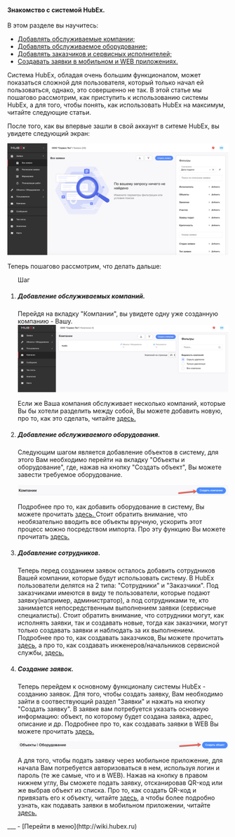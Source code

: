 #### Знакомство с системой HubEx.
В этом разделе вы научитесь:
<html>
<meta charset="utf-8">
<title>Быстрый переход внутри документа</title>
<ul>
     <li><a href="#addcompanies">Добавлять обслуживаемые компании;</a></li>
     <li><a href="#addobjects">Добавлять обслуживаемое оборудование;</a></li>
     <li><a href="#addusers">Добавлять заказчиков и сервисных исполнителей;</a></li>
     <li><a href="#ticketcreation">Создавать заявки в мобильном и WEB приложениях.</a></li>    
</ul>
</html>

Система HubEx, обладая очень большим функционалом, может показаться сложной для пользователя, который только начал ей пользоваться, однако, это совершенно не так. В этой статье мы пошагово рассмотрим, как приступить к использованию системы HubEx, а для того, чтобы понять, как использовать HubEx на максимум, читайте следующие статьи.

<html>
<body>

<p> После того, как вы впервые зашли в свой аккаунт в ситеме HubEx, вы увидете следующий экран:</p>

<img src="/attachments/images/FAQ/USER/HubExStepByStep/stepbystep1.png"/>

Теперь пошагово рассмотрим, что делать дальше:
<ol type="1">
Шаг <li><h5 id="addcompanies">Добавление обслуживаемых компаний.</h5></li>
 Перейдя на вкладку "Компании", вы увидете одну уже созданную компанию - Вашу.

<img src="/attachments/images/FAQ/USER/HubExStepByStep/stepbystep2.png"/>

Если же Ваша компания обслуживает несколько компаний, которые Вы бы хотели разделить между собой, Вы можете добавить новую, про то, как это сделать, читайте  <a href="https://wiki.hubex.ru/docs/FAQ/RU/user/CreatingCompany.html"> здесь. </a>

<li><h5 id="addobjects">Добавление обслуживаемого оборудования.</h5></li>
<p> Следующим шагом является добавление объектов в систему, для этого Вам необходимо перейти на вкладку "Объекты и оборудование", где, нажав на кнопку "Создать объект", Вы можете завести требуемое оборудование.</p>

<img src="/attachments/images/FAQ/USER/HubExStepByStep/stepbystep3.png"/>

<p>Подробнее про то, как добавить оборудование в систему, Вы можете прочитать <a href="https://wiki.hubex.ru/docs/FAQ/RU/user/CreatingObjects.html"> здесь. </a>Стоит обратить внимание, что необязательно вводить все объекты вручную, ускорить этот процесс можно посредством импорта. Про эту функцию Вы можете прочитать <a href="https://wiki.hubex.ru/docs/FAQ/RU/user/Import.html#objects"> здесь. </a> </p>

<li><h5 id="addusers">Добавление сотрудников.</h5></li>
<p>Теперь перед созданием заявок осталось добавить сотрудников Вашей компании, которые будут использовать систему. В HubEx пользователи делятся на 2 типа: "Сотрудники" и "Заказчики". Под заказчиками имеются в виду те пользователи, которые подают заявку(например, администратор), а под сотрудниками те, кто занимается непосредственным выполнением заявки (сервисные специалисты). Стоит обратить внимание, что сотрудники могут, как исполнять заявки, так и создавать новые, тогда как заказчики, могут только создавать заявки и наблюдать за их выполнением. Подробнее про то, как создавать заказчиков, Вы можете прочитать <a href="https://wiki.hubex.ru/docs/FAQ/RU/user/CreatingCustomer.html"> здесь</a>, а про то, как создавать инженеров/начальников сервисной службы, <a href="https://wiki.hubex.ru/docs/FAQ/RU/user/CreatingUser.html"> здесь.</a></p>

<li><h5 id="ticketcreation">Создание заявок.</h5></li>
<p> Теперь перейдем к основному функционалу системы HubEx - созданию заявок. Для того, чтобы создать заявку, Вам необходимо зайти в соотвествующий раздел "Заявки" и нажать на кнопку "Создать заявку". В заявке вам потребуется указать основную информацию: объект, по которому будет создана заявка, адрес, описание и др. Подробнее про то, как создавать заявки в WEB Вы можете прочитать <a href="https://wiki.hubex.ru/docs/FAQ/RU/user/CreatingTicket.html#webticket"> здесь.</a></p>

<img src="/attachments/images/FAQ/USER/HubExStepByStep/stepbystep5.png"/>

 А для того, чтобы подать заявку через мобильное приложение, для начала Вам потребуется авторизоваться в нем, используя логин и пароль (те же самые, что и в WEB). Нажав на кнопку в правом нижнем углу, Вы сможете подать заявку, отсканировав QR-код или же выбрав объект из списка. Про то, как создать QR-код и привязать его к объекту, читайте <a href="https://wiki.hubex.ru/docs/FAQ/RU/user/CreatingTickTemplates.html"> здесь</a>, а чтобы более подробно узнать, как подавать заявки в мобильном приложении, читайте  <a href="https://wiki.hubex.ru/docs/FAQ/RU/user/CreatingTicket.html#webticket"> здесь.</a>

</ol>
</body>
</html>
___
- [Перейти в меню](http://wiki.hubex.ru)
